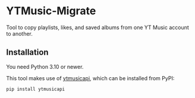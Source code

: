 # YTMusic-Migrate

Tool to copy playlists, likes, and saved albums from one YT Music account to another.

## Installation

You need Python 3.10 or newer.

This tool makes use of [ytmusicapi](https://github.com/sigma67/ytmusicapi), which can be installed from PyPI:

```sh
pip install ytmusicapi

